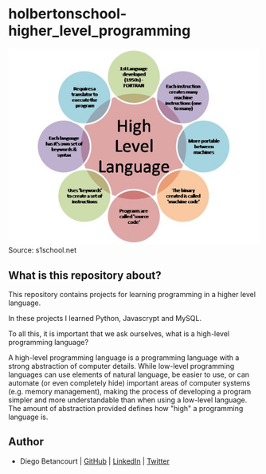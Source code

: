 # holbertonschool-higher_level_programming
![Binary-Trees](High-level-language.jpg)
Source: s1school.net

## What is this repository about?
This repository contains projects for learning programming in a higher level language.

In these projects I learned Python, Javascrypt and MySQL.

To all this, it is important that we ask ourselves, what is a high-level programming language?

A high-level programming language is a programming language with a strong abstraction of computer details. While low-level programming languages can use elements of natural language, be easier to use, or can automate (or even completely hide) important areas of computer systems (e.g. memory management), making the process of developing a program simpler and more understandable than when using a low-level language. The amount of abstraction provided defines how "high" a programming language is.

## Author
* Diego Betancourt | [GitHub](https://github.com/dfbq91) | [LinkedIn](https://www.linkedin.com/in/diegofernandobetancourtquintero/) | [Twitter](https://twitter.com/diegobtancourt)

